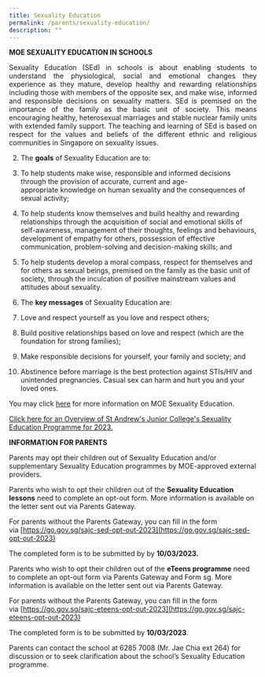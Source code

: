 ```yaml
---
title: Sexuality Education
permalink: /parents/sexuality-education/
description: ""
---
```

<!DOCTYPE html>
<html>
<head>
<style>
div {
  text-align: justify;
  text-justify: inter-word;
}
</style>
</head>
<body>
<p><b>MOE SEXUALITY EDUCATION IN SCHOOLS</b></p>
<div>Sexuality Education (SEd) in schools is about enabling students to understand the physiological, social and emotional changes they experience as they mature, develop healthy and rewarding relationships including those with members of the opposite sex, and make wise, informed and responsible decisions on sexuality matters. SEd is premised on the importance of the family as the basic unit of society. This means encouraging healthy, heterosexual marriages and stable nuclear family units with extended family support. The teaching and learning of SEd is based on respect for the values and beliefs of the different ethnic and religious communities in Singapore on sexuality issues. </div>
</body>
</html>


  

2.  The **goals** of Sexuality Education are to:

1.  To help students make wise, responsible and informed decisions through the provision of accurate, current and age-appropriate knowledge on human sexuality and the consequences of sexual activity;

2.  To help students know themselves and build healthy and rewarding relationships through the acquisition of social and emotional skills of self-awareness, management of their thoughts, feelings and behaviours, development of empathy for others, possession of effective communication, problem-solving and decision-making skills; and

3.  To help students develop a moral compass, respect for themselves and for others as sexual beings, premised on the family as the basic unit of society, through the inculcation of positive mainstream values and attitudes about sexuality.

  

3.  The **key messages** of Sexuality Education are:

1.  Love and respect yourself as you love and respect others;

2.  Build positive relationships based on love and respect (which are the foundation for strong families);

3.  Make responsible decisions for yourself, your family and society; and

4.  Abstinence before marriage is the best protection against STIs/HIV and unintended pregnancies. Casual sex can harm and hurt you and your loved ones.

  

You may click [here](https://go.gov.sg/moe-sexuality-education) for more information on MOE Sexuality Education.

  

[Click here for an Overview of St Andrew's Junior College's Sexuality Education Programme for 2023.](https://standrewsjc.moe.edu.sg/qql/slot/u674/Parents/SEd/2023_Info_on_SEd_SAJC.pdf)

  

**INFORMATION FOR PARENTS**

  

Parents may opt their children out of Sexuality Education and/or supplementary Sexuality Education programmes by MOE-approved external providers. 

  

Parents who wish to opt their children out of the **Sexuality Education lessons** need to complete an opt-out form. More information is available on the letter sent out via Parents Gateway.  

  

For parents without the Parents Gateway, you can fill in the form via [https://go.gov.sg/sajc-sed-opt-out-2023](https://go.gov.sg/sajc-sed-opt-out-2023)  

  

The completed form is to be submitted by by **10/03/2023.**  

  

Parents who wish to opt their children out of the **eTeens programme** need to complete an opt-out form via Parents Gateway and Form sg. More information is available on the letter sent out via Parents Gateway.  

  

For parents without the Parents Gateway, you can fill in the form via [https://go.gov.sg/sajc-eteens-opt-out-2023](https://go.gov.sg/sajc-eteens-opt-out-2023)  

  

The completed form is to be submitted by **10/03/2023**.  

  

Parents can contact the school at 6285 7008 (Mr. Jae Chia ext 264) for discussion or to seek clarification about the school’s Sexuality Education programme.